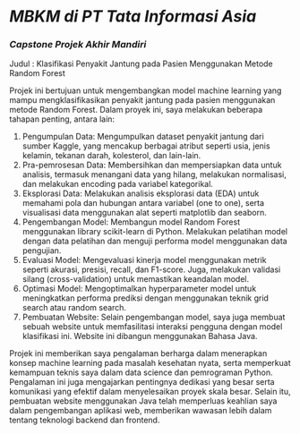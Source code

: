 # *MBKM di PT Tata Informasi Asia*

### *Capstone Projek Akhir Mandiri*

Judul : Klasifikasi Penyakit Jantung pada Pasien Menggunakan Metode Random Forest

Projek ini bertujuan untuk mengembangkan model machine learning yang mampu mengklasifikasikan penyakit jantung pada pasien menggunakan metode Random Forest. 
Dalam proyek ini, saya melakukan beberapa tahapan penting, antara lain:
  1. Pengumpulan Data: Mengumpulkan dataset penyakit jantung dari sumber Kaggle, yang mencakup berbagai atribut seperti usia, jenis kelamin, tekanan darah, kolesterol, dan lain-lain.
  2. Pra-pemrosesan Data: Membersihkan dan mempersiapkan data untuk analisis, termasuk menangani data yang hilang, melakukan normalisasi, dan melakukan encoding pada variabel kategorikal.
  3. Eksplorasi Data: Melakukan analisis eksplorasi data (EDA) untuk memahami pola dan hubungan antara variabel (one to one), serta visualisasi data menggunakan alat seperti matplotlib dan seaborn.
  4. Pengembangan Model: Membangun model Random Forest menggunakan library scikit-learn di Python. Melakukan pelatihan model dengan data pelatihan dan menguji performa model menggunakan data pengujian.
  5. Evaluasi Model: Mengevaluasi kinerja model menggunakan metrik seperti akurasi, presisi, recall, dan F1-score. Juga, melakukan validasi silang (cross-validation) untuk memastikan keandalan model.
  6. Optimasi Model: Mengoptimalkan hyperparameter model untuk meningkatkan performa prediksi dengan menggunakan teknik grid search atau random search.
  7. Pembuatan Website: Selain pengembangan model, saya juga membuat sebuah website untuk memfasilitasi interaksi pengguna dengan model klasifikasi ini. Website ini dibangun menggunakan Bahasa Java.

Projek ini memberikan saya pengalaman berharga dalam menerapkan konsep machine learning pada masalah kesehatan nyata, serta memperkuat kemampuan teknis saya dalam data science dan pemrograman Python.
Pengalaman ini juga mengajarkan pentingnya dedikasi yang besar serta komunikasi yang efektif dalam menyelesaikan proyek skala besar.
Selain itu, pembuatan website menggunakan Java telah memperluas keahlian saya dalam pengembangan aplikasi web, memberikan wawasan lebih dalam tentang teknologi backend dan frontend.
